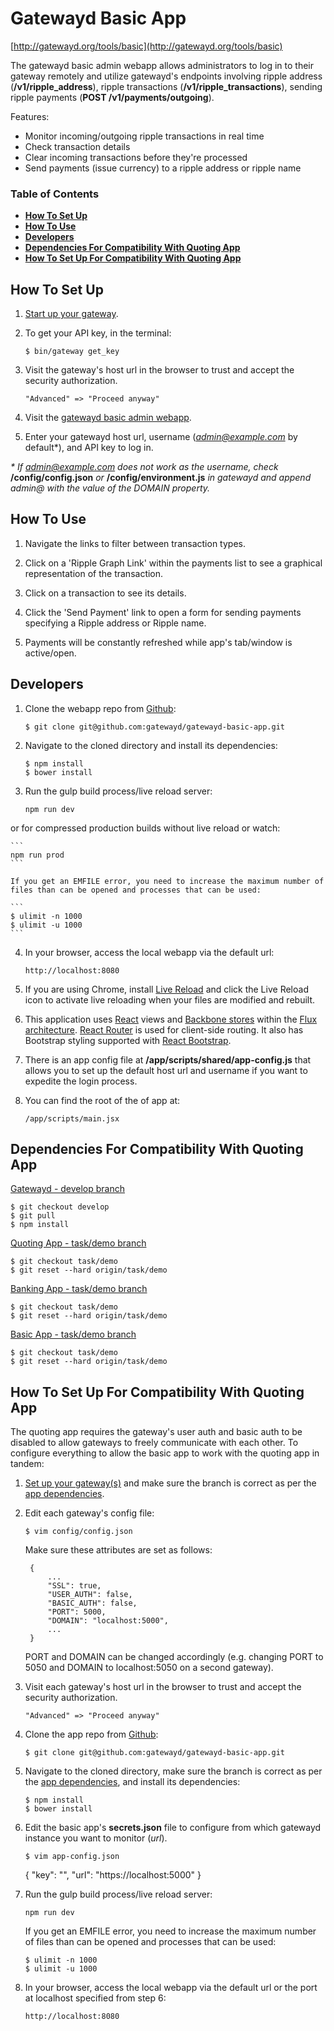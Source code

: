 # Gatewayd Basic App

[http://gatewayd.org/tools/basic](http://gatewayd.org/tools/basic)

The gatewayd basic admin webapp allows administrators to log in to their gateway remotely and utilize gatewayd's endpoints involving ripple address (**/v1/ripple_address**), ripple transactions (**/v1/ripple_transactions**), sending ripple payments (**POST /v1/payments/outgoing**).

Features:
- Monitor incoming/outgoing ripple transactions in real time
- Check transaction details
- Clear incoming transactions before they're processed
- Send payments (issue currency) to a ripple address or ripple name

### Table of Contents
- **[How To Set Up](#how-to-set-up)**
- **[How To Use](#how-to-use)**
- **[Developers](#developers)**
- **[Dependencies For Compatibility With Quoting App](#dependencies-for-compatibility-with-quoting-app)**
- **[How To Set Up For Compatibility With Quoting App](#how-to-set-up-for-compatibility-with-quoting-app)**

## How To Set Up

1. [Start up your gateway](https://ripple.com/build/gatewayd/#gatewayd-usage).

2. To get your API key, in the terminal:

    ```
    $ bin/gateway get_key
    ```

3. Visit the gateway's host url in the browser to trust and accept the security authorization.

    ```
    "Advanced" => "Proceed anyway"
    ```

4. Visit the [gatewayd basic admin webapp](http://gatewayd.org/tools/basic).

5. Enter your gatewayd host url, username (*admin@example.com* by default*), and API key to log in.

_* If admin@example.com does not work as the username, check_ **/config/config.json** _or_ **/config/environment.js** _in gatewayd and append admin@ with the value of the DOMAIN property._

## How To Use

1. Navigate the links to filter between transaction types.

2. Click on a 'Ripple Graph Link' within the payments list to see a graphical representation of the transaction.

3. Click on a transaction to see its details.

4. Click the 'Send Payment' link to open a form for sending payments specifying a Ripple address or Ripple name.

5. Payments will be constantly refreshed while app's tab/window is active/open.

## Developers

1. Clone the webapp repo from [Github](https://github.com/gatewayd/gatewayd-basic-app):

    ```
    $ git clone git@github.com:gatewayd/gatewayd-basic-app.git
    ```

2. Navigate to the cloned directory and install its dependencies:

    ```
    $ npm install
    $ bower install
    ```

3. Run the gulp build process/live reload server:

    ```
    npm run dev
    ```

or for compressed production builds without live reload or watch:

    ```
    npm run prod
    ```

    If you get an EMFILE error, you need to increase the maximum number of files than can be opened and processes that can be used:

    ```
    $ ulimit -n 1000
    $ ulimit -u 1000
    ```

4. In your browser, access the local webapp via the default url:

    ```
    http://localhost:8080
    ```

5. If you are using Chrome, install [Live Reload](https://chrome.google.com/webstore/detail/livereload/jnihajbhpnppcggbcgedagnkighmdlei) and click the Live Reload icon to activate live reloading when your files are modified and rebuilt.

6. This application uses [React](http://facebook.github.io/react/docs/tutorial.html) views and [Backbone stores](http://www.toptal.com/front-end/simple-data-flow-in-react-applications-using-flux-and-backbone?utm_source=javascriptweekly&utm_medium=email) within the [Flux architecture](http://facebook.github.io/flux/docs/overview.html). [React Router](https://github.com/rackt/react-router) is used for client-side routing. It also has Bootstrap styling supported with [React Bootstrap](http://react-bootstrap.github.io/).

7. There is an app config file at **/app/scripts/shared/app-config.js** that allows you to set up the default host url and username if you want to expedite the login process.

8. You can find the root of the of app at:

    ```
    /app/scripts/main.jsx
    ```

## Dependencies For Compatibility With Quoting App

[Gatewayd - develop branch](https://github.com/ripple/gatewayd/tree/develop)

```
$ git checkout develop
$ git pull
$ npm install
```

[Quoting App - task/demo branch](https://github.com/gatewayd/gatewayd-quoting-app/tree/task/demo)

```
$ git checkout task/demo
$ git reset --hard origin/task/demo
```

[Banking App - task/demo branch](https://github.com/gatewayd/gatewayd-banking-app/tree/task/demo)

```
$ git checkout task/demo
$ git reset --hard origin/task/demo
```

[Basic App - task/demo branch](https://github.com/gatewayd/gatewayd-basic-app/tree/task/demo)

```
$ git checkout task/demo
$ git reset --hard origin/task/demo
```

## How To Set Up For Compatibility With Quoting App

The quoting app requires the gateway's user auth and basic auth to be disabled to allow gateways to freely communicate with each other. To configure everything to allow the basic app to work with the quoting app in tandem:

1. [Set up your gateway(s)](https://ripple.com/build/gatewayd/#gatewayd-usage) and make sure the branch is correct as per the [app dependencies](#dependencies-for-compatibility-with-quoting-app).

2. Edit each gateway's config file:

    ```
    $ vim config/config.json
    ```
    Make sure these attributes are set as follows:

        {
            ...
            "SSL": true,
            "USER_AUTH": false,
            "BASIC_AUTH": false,
            "PORT": 5000,
            "DOMAIN": "localhost:5000",
            ...
        }

    PORT and DOMAIN can be changed accordingly (e.g. changing PORT to 5050 and DOMAIN to localhost:5050 on a second gateway).

3. Visit each gateway's host url in the browser to trust and accept the security authorization.

    ```
    "Advanced" => "Proceed anyway"
    ```

4. Clone the app repo from [Github](https://github.com/gatewayd/gatewayd-basic-app):

    ```
    $ git clone git@github.com:gatewayd/gatewayd-basic-app.git
    ```

5. Navigate to the cloned directory, make sure the branch is correct as per the [app dependencies](#dependencies-for-compatibility-with-quoting-app),  and install its dependencies:

    ```
    $ npm install
    $ bower install
    ```

6. Edit the basic app's **secrets.json** file to configure from which gatewayd instance you want to monitor (*url*).

    ```
    $ vim app-config.json
    ```

    {
        "key": "",
        "url": "https://localhost:5000"
    }

7. Run the gulp build process/live reload server:

    ```
    npm run dev
    ```
    If you get an EMFILE error, you need to increase the maximum number of files than can be opened and processes that can be used:

    ```
    $ ulimit -n 1000
    $ ulimit -u 1000
    ```

8. In your browser, access the local webapp via the default url or the port at localhost specified from step 6:

    ```
    http://localhost:8080
    ```

